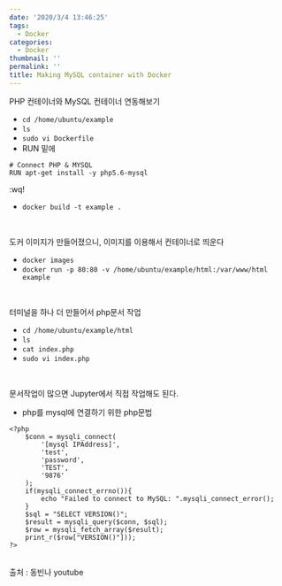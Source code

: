 ```yaml
---
date: '2020/3/4 13:46:25'
tags:
  - Docker
categories:
  - Docker
thumbnail: ''
permalink: ''
title: Making MySQL container with Docker
---
```


PHP 컨테이너와 MySQL 컨테이너 연동해보기

<!-- more -->

* `cd /home/ubuntu/example`
* `ls`
* `sudo vi Dockerfile`
* RUN 밑에
```
# Connect PHP & MYSQL
RUN apt-get install -y php5.6-mysql
```
:wq!
* `docker build -t example .`

<br>

도커 이미지가 만들어졌으니, 이미지를 이용해서 컨테이너로 띄운다
* `docker images`
* `docker run -p 80:80 -v /home/ubuntu/example/html:/var/www/html example`

<br>

터미널을 하나 더 만들어서 php문서 작업
* `cd /home/ubuntu/example/html`
* `ls`
* `cat index.php`
* `sudo vi index.php`

<br>

문서작업이 많으면 Jupyter에서 직접 작업해도 된다.
* php를 mysql에 연결하기 위한 php문법
```
<?php
    $conn = mysqli_connect(
        '[mysql IPAddress]',
        'test',
        'password',
        'TEST',
        '9876'
    );
    if(mysqli_connect_errno()){
        echo "Failed to connect to MySQL: ".mysqli_connect_error();
    }
    $sql = "SELECT VERSION()";
    $result = mysqli_query($conn, $sql);
    $row = mysqli_fetch_array($result);
    print_r($row["VERSION()"]));
?>
```


<br>
출처 : 동빈나 youtube


